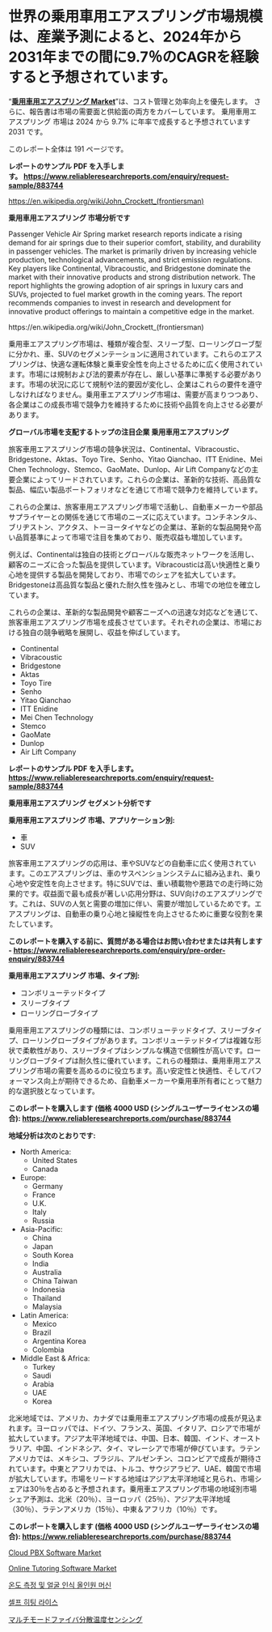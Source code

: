 <p><h1>世界の乗用車用エアスプリング市場規模は、産業予測によると、2024年から2031年までの間に9.7％のCAGRを経験すると予想されています。</h1></p><p>&ldquo;<strong><a href="https://www.reliableresearchreports.com/passenger-vehicle-air-spring-r883744">乗用車用エアスプリング Market</a></strong>&rdquo;は、コスト管理と効率向上を優先します。 さらに、報告書は市場の需要面と供給面の両方をカバーしています。 乗用車用エアスプリング 市場は 2024 から 9.7% に年率で成長すると予想されています2031 です。</p>
<p>このレポート全体は 191 ページです。</p>
<p><strong>レポートのサンプル PDF を入手します。&nbsp;<a href="https://www.reliableresearchreports.com/enquiry/request-sample/883744">https://www.reliableresearchreports.com/enquiry/request-sample/883744</a></strong></p>
<p><a href="https://en.wikipedia.org/wiki/John_Crockett_(frontiersman)">https://en.wikipedia.org/wiki/John_Crockett_(frontiersman)</a></p>
<p><strong>乗用車用エアスプリング 市場分析です</strong></p>
<p><p>Passenger Vehicle Air Spring market research reports indicate a rising demand for air springs due to their superior comfort, stability, and durability in passenger vehicles. The market is primarily driven by increasing vehicle production, technological advancements, and strict emission regulations. Key players like Continental, Vibracoustic, and Bridgestone dominate the market with their innovative products and strong distribution network. The report highlights the growing adoption of air springs in luxury cars and SUVs, projected to fuel market growth in the coming years. The report recommends companies to invest in research and development for innovative product offerings to maintain a competitive edge in the market.</p></p>
<p>https://en.wikipedia.org/wiki/John_Crockett_(frontiersman)</p>
<p><p>乗用車エアスプリング市場は、種類が複合型、スリーブ型、ローリングローブ型に分かれ、車、SUVのセグメンテーションに適用されています。これらのエアスプリングは、快適な運転体験と乗車安全性を向上させるために広く使用されています。市場には規制および法的要素が存在し、厳しい基準に準拠する必要があります。市場の状況に応じて規制や法的要因が変化し、企業はこれらの要件を遵守しなければなりません。乗用車エアスプリング市場は、需要が高まりつつあり、各企業はこの成長市場で競争力を維持するために技術や品質を向上させる必要があります。</p></p>
<p><strong>グローバル市場を支配するトップの注目企業 乗用車用エアスプリング</strong></p>
<p><p>旅客車用エアスプリング市場の競争状況は、Continental、Vibracoustic、Bridgestone、Aktas、Toyo Tire、Senho、Yitao Qianchao、ITT Enidine、Mei Chen Technology、Stemco、GaoMate、Dunlop、Air Lift Companyなどの主要企業によってリードされています。これらの企業は、革新的な技術、高品質な製品、幅広い製品ポートフォリオなどを通じて市場で競争力を維持しています。</p><p>これらの企業は、旅客車用エアスプリング市場で活動し、自動車メーカーや部品サプライヤーとの関係を通じて市場のニーズに応えています。コンチネンタル、ブリヂストン、アクタス、トーヨータイヤなどの企業は、革新的な製品開発や高い品質基準によって市場で注目を集めており、販売収益も増加しています。</p><p>例えば、Continentalは独自の技術とグローバルな販売ネットワークを活用し、顧客のニーズに合った製品を提供しています。Vibracousticは高い快適性と乗り心地を提供する製品を開発しており、市場でのシェアを拡大しています。Bridgestoneは高品質な製品と優れた耐久性を強みとし、市場での地位を確立しています。</p><p>これらの企業は、革新的な製品開発や顧客ニーズへの迅速な対応などを通じて、旅客車用エアスプリング市場を成長させています。それぞれの企業は、市場における独自の競争戦略を展開し、収益を伸ばしています。</p></p>
<p><ul><li>Continental</li><li>Vibracoustic</li><li>Bridgestone</li><li>Aktas</li><li>Toyo Tire</li><li>Senho</li><li>Yitao Qianchao</li><li>ITT Enidine</li><li>Mei Chen Technology</li><li>Stemco</li><li>GaoMate</li><li>Dunlop</li><li>Air Lift Company</li></ul></p>
<p><strong>レポートのサンプル PDF を入手します。 <a href="https://www.reliableresearchreports.com/enquiry/request-sample/883744">https://www.reliableresearchreports.com/enquiry/request-sample/883744</a></strong></p>
<p><strong>乗用車用エアスプリング セグメント分析です</strong></p>
<p><strong>乗用車用エアスプリング 市場、アプリケーション別:</strong></p>
<p><ul><li>車</li><li>SUV</li></ul></p>
<p><p>旅客車用エアスプリングの応用は、車やSUVなどの自動車に広く使用されています。このエアスプリングは、車のサスペンションシステムに組み込まれ、乗り心地や安定性を向上させます。特にSUVでは、重い積載物や悪路での走行時に効果的です。収益面で最も成長が著しい応用分野は、SUV向けのエアスプリングです。これは、SUVの人気と需要の増加に伴い、需要が増加しているためです。エアスプリングは、自動車の乗り心地と操縦性を向上させるために重要な役割を果たしています。</p></p>
<p><strong>このレポートを購入する前に、質問がある場合はお問い合わせまたは共有します - <a href="https://www.reliableresearchreports.com/enquiry/pre-order-enquiry/883744">https://www.reliableresearchreports.com/enquiry/pre-order-enquiry/883744</a></strong></p>
<p><strong>乗用車用エアスプリング 市場、タイプ別:</strong></p>
<p><ul><li>コンボリューテッドタイプ</li><li>スリーブタイプ</li><li>ローリングローブタイプ</li></ul></p>
<p><p>乗用車用エアスプリングの種類には、コンボリューテッドタイプ、スリーブタイプ、ローリングローブタイプがあります。コンボリューテッドタイプは複雑な形状で柔軟性があり、スリーブタイプはシンプルな構造で信頼性が高いです。ローリングローブタイプは耐久性に優れています。これらの種類は、乗用車用エアスプリング市場の需要を高めるのに役立ちます。高い安定性と快適性、そしてパフォーマンス向上が期待できるため、自動車メーカーや乗用車所有者にとって魅力的な選択肢となっています。</p></p>
<p><strong>このレポートを購入します (価格 4000 USD (シングルユーザーライセンスの場合): <a href="https://www.reliableresearchreports.com/purchase/883744">https://www.reliableresearchreports.com/purchase/883744</a></strong></p>
<p><strong>地域分析は次のとおりです:</strong></p>
<p><ul>
    <li>
        North America:
        <ul>
            <li>United States</li>
            <li>Canada</li>
        </ul>
    </li>
    <li>
        Europe:
        <ul>
            <li>Germany</li>
            <li>France</li>
            <li>U.K.</li>
            <li>Italy</li>
            <li>Russia</li>
        </ul>
    </li>
    <li>
        Asia-Pacific:
        <ul>
            <li>China</li>
            <li>Japan</li>
            <li>South Korea</li>
            <li>India</li>
            <li>Australia</li>
            <li>China Taiwan</li>
            <li>Indonesia</li>
            <li>Thailand</li>
            <li>Malaysia</li>
        </ul>
    </li>
    <li>
        Latin America:
        <ul>
            <li>Mexico</li>
            <li>Brazil</li>
            <li>Argentina Korea</li>
            <li>Colombia</li>
        </ul>
    </li>
    <li>
        Middle East & Africa:
        <ul>
            <li>Turkey</li>
            <li>Saudi</li>
            <li>Arabia</li>
            <li>UAE</li>
            <li>Korea</li>
        </ul>
    </li>
    </ul></p>
<p><p>北米地域では、アメリカ、カナダでは乗用車エアスプリング市場の成長が見込まれます。ヨーロッパでは、ドイツ、フランス、英国、イタリア、ロシアで市場が拡大しています。アジア太平洋地域では、中国、日本、韓国、インド、オーストラリア、中国、インドネシア、タイ、マレーシアで市場が伸びています。ラテンアメリカでは、メキシコ、ブラジル、アルゼンチン、コロンビアで成長が期待されています。中東とアフリカでは、トルコ、サウジアラビア、UAE、韓国で市場が拡大しています。市場をリードする地域はアジア太平洋地域と見られ、市場シェアは30％を占めると予想されます。乗用車エアスプリング市場の地域別市場シェア予測は、北米（20％）、ヨーロッパ（25％）、アジア太平洋地域（30％）、ラテンアメリカ（15％）、中東＆アフリカ（10％）です。</p></p>
<p><strong>このレポートを購入します (価格 4000 USD (シングルユーザーライセンスの場合): <a href="https://www.reliableresearchreports.com/purchase/883744">https://www.reliableresearchreports.com/purchase/883744</a></strong></p>
<p><p><a href="https://github.com/ksleyeze/Market-Research-Report-List-1/blob/main/cloud-pbx-software-market.md">Cloud PBX Software Market</a></p><p><a href="https://github.com/dylanObrien626/Market-Research-Report-List-1/blob/main/online-tutoring-software-market.md">Online Tutoring Software Market</a></p><p><a href="https://github.com/shampaakter36/Market-Research-Report-List-2/blob/main/2183481108012.md">온도 측정 및 얼굴 인식 올인원 머신</a></p><p><a href="https://github.com/LuckeyCorbin/Market-Research-Report-List-2/blob/main/5511961108013.md">셀프 히팅 라이스</a></p><p><a href="https://github.com/TerrellConn/Market-Research-Report-List-3/blob/main/468021287198.md">マルチモードファイバ分散温度センシング</a></p></p>